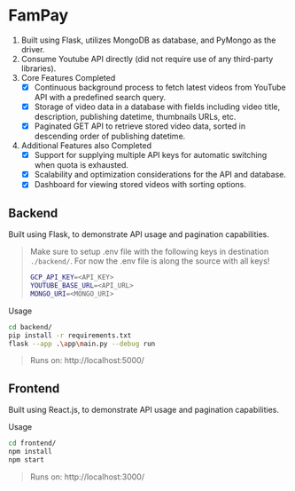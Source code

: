 # FamPay

1. Built using Flask, utilizes MongoDB as database, and PyMongo as the driver.
2. Consume Youtube API directly (did not require use of any third-party libraries).
3. Core Features Completed
   - [x] Continuous background process to fetch latest videos from YouTube API with a predefined search query.
   - [x] Storage of video data in a database with fields including video title, description, publishing datetime, thumbnails URLs, etc.
   - [x] Paginated GET API to retrieve stored video data, sorted in descending order of publishing datetime.

4. Additional Features also Completed
   - [x] Support for supplying multiple API keys for automatic switching when quota is exhausted.
   - [x] Scalability and optimization considerations for the API and database.
   - [x] Dashboard for viewing stored videos with sorting options.

## Backend
Built using Flask, to demonstrate API usage and pagination capabilities.

>Make sure to setup .env file with the following keys in destination `./backend/`. 
> For now the .env file is along the source with all keys!
>```bash
>GCP_API_KEY=<API_KEY>
>YOUTUBE_BASE_URL=<API_URL>
>MONGO_URI=<MONGO_URI>


Usage
```bash
cd backend/
pip install -r requirements.txt
flask --app .\app\main.py --debug run 
```
>Runs on: http://localhost:5000/

## Frontend
Built using React.js, to demonstrate API usage and pagination capabilities.

Usage
```bash
cd frontend/
npm install
npm start
```

>Runs on: http://localhost:3000/


